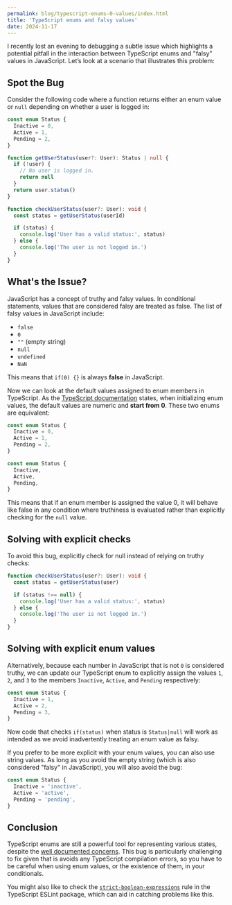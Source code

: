 ```yaml
---
permalink: blog/typescript-enums-0-values/index.html
title: 'TypeScript enums and falsy values'
date: 2024-11-17
---
```


I recently lost an evening to debugging a subtle issue which highlights a
potential pitfall in the interaction between TypeScript enums and "falsy" values
in JavaScript. Let’s look at a scenario that illustrates this problem:

## Spot the Bug

Consider the following code where a function returns either an enum value or
`null` depending on whether a user is logged in:

```typescript
const enum Status {
  Inactive = 0,
  Active = 1,
  Pending = 2,
}

function getUserStatus(user?: User): Status | null {
  if (!user) {
    // No user is logged in.
    return null
  }
  return user.status()
}

function checkUserStatus(user?: User): void {
  const status = getUserStatus(userId)

  if (status) {
    console.log('User has a valid status:', status)
  } else {
    console.log('The user is not logged in.')
  }
}
```

## What's the Issue?

JavaScript has a concept of truthy and falsy values. In conditional statements,
values that are considered falsy are treated as false. The list of falsy values
in JavaScript include:

- `false`
- `0`
- `""` (empty string)
- `null`
- `undefined`
- `NaN`

This means that `if(0) {}` is always **false** in JavaScript.

Now we can look at the default values assigned to enum members in TypeScript. As
the
[TypeScript documentation](https://www.typescriptlang.org/docs/handbook/enums.html#enum-members)
states, when initializing enum values, the default values are numeric and
**start from 0**. These two enums are equivalent:

```typescript
const enum Status {
  Inactive = 0,
  Active = 1,
  Pending = 2,
}

const enum Status {
  Inactive,
  Active,
  Pending,
}
```

This means that if an enum member is assigned the value 0, it will behave like
false in any condition where truthiness is evaluated rather than explicitly
checking for the `null` value.

## Solving with explicit checks

To avoid this bug, explicitly check for null instead of relying on truthy
checks:

```typescript
function checkUserStatus(user?: User): void {
  const status = getUserStatus(user)

  if (status !== null) {
    console.log('User has a valid status:', status)
  } else {
    console.log('The user is not logged in.')
  }
}
```

## Solving with explicit enum values

Alternatively, because each number in JavaScript that is not `0` is considered
truthy, we can update our TypeScript enum to explicitly assign the values `1`,
`2`, and `3` to the members `Inactive`, `Active`, and `Pending` respectively:

```typescript
const enum Status {
  Inactive = 1,
  Active = 2,
  Pending = 3,
}
```

Now code that checks `if(status)` when status is `Status|null` will work as
intended as we avoid inadvertently treating an enum value as falsy.

If you prefer to be more explicit with your enum values, you can also use string
values. As long as you avoid the empty string (which is also considered "falsy"
in JavaScript), you will also avoid the bug:

```typescript
const enum Status {
  Inactive = 'inactive',
  Active = 'active',
  Pending = 'pending',
}
```

## Conclusion

TypeScript enums are still a powerful tool for representing various states,
despite the
[well documented concerns](https://rahuulmiishra.medium.com/the-pitfalls-of-using-enums-in-typescript-4a52f00979a8#).
This bug is particularly challenging to fix given that is avoids any TypeScript
compilation errors, so you have to be careful when using enum values, or the
existence of them, in your conditionals.

You might also like to check the
[`strict-boolean-expressions`](https://typescript-eslint.io/rules/strict-boolean-expressions/)
rule in the TypeScript ESLint package, which can aid in catching problems like
this.
